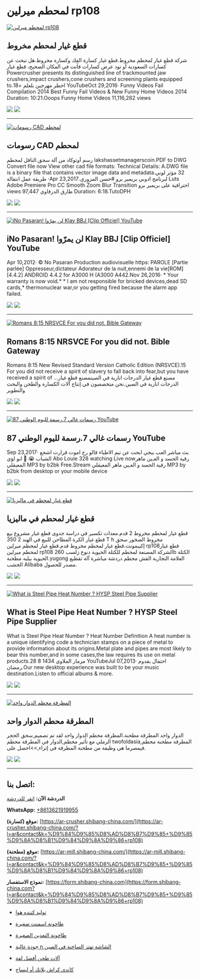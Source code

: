 # لمحطم ميرلين rp108

<a href="https://swt.shibang-china.com/?l=ar&img&k=%D9%84%D9%85%D8%AD%D8%B7%D9%85+%D9%85%D9%8A%D8%B1%D9%84%D9%8A%D9%86+rp108" target="_blank">![لمحطم ميرلين rp108](http://static.shibang-china.com/all-800x300/1109.jpg)</a>

## قطع غيار لمحطم مخروط
شركة قطع غيار لمحطم مخروط.قطع غيار كسارة الفك وكسارة مخروط.هل تبحث عن كسارات السعودية أو تود عرض كسارات فأنت في المكان الصحيح، قطع غيار Powercrusher presents its distinguished line of trackmounted jaw crushers,impact crushers,cone crushers and screening plants equipped to.‫اخطر مهرجين بلعلم +18‬‎ YouTubeOct 29,2016· Funny Videos Fail Compilation 2014 Best Funny Fail Videos & New Funny Home Videos 2014 Duration: 10:21.Ooops Funny Home Videos 11,116,282 views


<a href="https://whatsapp.shibangsoft.com/WhatsApp.php" target="_blank" title="WhatsApp">![](http://static.shibang-china.com/icon/whatsapp.png)</a> <a href="https://swt.shibang-china.com/?l=ar&icon&k=%D9%84%D9%85%D8%AD%D8%B7%D9%85+%D9%85%D9%8A%D8%B1%D9%84%D9%8A%D9%86+rp108" target="_blank">![](http://static.shibang-china.com/icon/chat-ar.png)</a>

---

<a href="https://swt.shibang-china.com/?l=ar&img&k=%D9%84%D9%85%D8%AD%D8%B7%D9%85+%D9%85%D9%8A%D8%B1%D9%84%D9%8A%D9%86+rp108" target="_blank">![رسومات CAD لمحطم](http://static.shibang-china.com/all-800x300/1189.jpg)</a>

## رسومات CAD لمحطم
رسم أوتوكاد من آلة سحق.الناقل لمحطم lakshassetmanagerscoin.PDF to DWG Convert file now View other cad file formats: Technical Details: A.DWG file is a binary file that contains vector image data and metadata.‫32 مؤثر لوني Luts لبرنامج ادوبي بريمير برو #حسن المزوري.Apr 23,2017· طريقة عمل انتقالة احترافية على بريمير برو Adobe Premiere Pro CC Smooth Zoom Blur Transition Duration: 6:18.TutoDPH طارق الدرقاوي 97,447 views


<a href="https://whatsapp.shibangsoft.com/WhatsApp.php" target="_blank" title="WhatsApp">![](http://static.shibang-china.com/icon/whatsapp.png)</a> <a href="https://swt.shibang-china.com/?l=ar&icon&k=%D9%84%D9%85%D8%AD%D8%B7%D9%85+%D9%85%D9%8A%D8%B1%D9%84%D9%8A%D9%86+rp108" target="_blank">![](http://static.shibang-china.com/icon/chat-ar.png)</a>

---

<a href="https://swt.shibang-china.com/?l=ar&img&k=%D9%84%D9%85%D8%AD%D8%B7%D9%85+%D9%85%D9%8A%D8%B1%D9%84%D9%8A%D9%86+rp108" target="_blank">![iNo Pasaran! لن يمرّوا Klay BBJ [Clip Officiel] YouTube](http://static.shibang-china.com/all-800x300/1487.jpg)</a>

## iNo Pasaran! لن يمرّوا Klay BBJ [Clip Officiel] YouTube
Apr 10,2012· © No Pasaran Production audiovisuelle https: PAROLE ‎[Partie parlée] Oppresseur,dictateur Adorateur de la nuit,ennemi de la vie[ROM][4.4.2] ANDROID 4.4.2 for A3000 H (A3000 A442.Nov 26,2016· * Your warranty is now void.* * I am not responsible for bricked devices,dead SD cards,* thermonuclear war,or you getting fired because the alarm app failed.


<a href="https://whatsapp.shibangsoft.com/WhatsApp.php" target="_blank" title="WhatsApp">![](http://static.shibang-china.com/icon/whatsapp.png)</a> <a href="https://swt.shibang-china.com/?l=ar&icon&k=%D9%84%D9%85%D8%AD%D8%B7%D9%85+%D9%85%D9%8A%D8%B1%D9%84%D9%8A%D9%86+rp108" target="_blank">![](http://static.shibang-china.com/icon/chat-ar.png)</a>

---

<a href="https://swt.shibang-china.com/?l=ar&img&k=%D9%84%D9%85%D8%AD%D8%B7%D9%85+%D9%85%D9%8A%D8%B1%D9%84%D9%8A%D9%86+rp108" target="_blank">![Romans 8:15 NRSVCE For you did not. Bible Gateway](http://static.shibang-china.com/all-800x300/195.jpg)</a>

## Romans 8:15 NRSVCE For you did not. Bible Gateway
Romans 8:15 New Revised Standard Version Catholic Edition (NRSVCE).15 For you did not receive a spirit of slavery to fall back into fear,but you have received a spirit of …مصنع قطع غيار الدرجات انارية في الصينمصنع قطع غيار الدرجات انارية في الصين.نحن متخصصون في إنتاج آلات الكسارة والطحن والبحث والتطوير


<a href="https://whatsapp.shibangsoft.com/WhatsApp.php" target="_blank" title="WhatsApp">![](http://static.shibang-china.com/icon/whatsapp.png)</a> <a href="https://swt.shibang-china.com/?l=ar&icon&k=%D9%84%D9%85%D8%AD%D8%B7%D9%85+%D9%85%D9%8A%D8%B1%D9%84%D9%8A%D9%86+rp108" target="_blank">![](http://static.shibang-china.com/icon/chat-ar.png)</a>

---

<a href="https://swt.shibang-china.com/?l=ar&img&k=%D9%84%D9%85%D8%AD%D8%B7%D9%85+%D9%85%D9%8A%D8%B1%D9%84%D9%8A%D9%86+rp108" target="_blank">![‫رسمات غالي 7.رسمة لليوم الوطني 87‬‎ YouTube](http://static.shibang-china.com/all-800x300/764.jpg)</a>

## ‫رسمات غالي 7.رسمة لليوم الوطني 87‬‎ YouTube
Sep 23,2017· بث مباشر العب ببجي ابحت عن تيم الاطباء قالو رح اموت قرارت اشجع الشباب 😭 🔴 ابو لؤي Abo Louie 328 watching Live nowرقية الحسد و العـين ماهر المعيقلي MP3 by b2bk Free.Stream رقية الحسد و العـين ماهر المعيقلي MP3 by b2bk from desktop or your mobile device


<a href="https://whatsapp.shibangsoft.com/WhatsApp.php" target="_blank" title="WhatsApp">![](http://static.shibang-china.com/icon/whatsapp.png)</a> <a href="https://swt.shibang-china.com/?l=ar&icon&k=%D9%84%D9%85%D8%AD%D8%B7%D9%85+%D9%85%D9%8A%D8%B1%D9%84%D9%8A%D9%86+rp108" target="_blank">![](http://static.shibang-china.com/icon/chat-ar.png)</a>

---

<a href="https://swt.shibang-china.com/?l=ar&img&k=%D9%84%D9%85%D8%AD%D8%B7%D9%85+%D9%85%D9%8A%D8%B1%D9%84%D9%8A%D9%86+rp108" target="_blank">![قطع غيار لمحطم في ماليزيا](http://static.shibang-china.com/all-800x300/1225.jpg)</a>

## قطع غيار لمحطم في ماليزيا
قطع غيار لمحطم مخروط 2 قدم.معدات تكسير في دراسة جدوى قطع غيار مشروع بيع قطع غيار الكرة المطاحن للبيع في الهند 2 350 T h مخروط الصخور سحق إكيبمونت.قطع غيار لمحطم مخروط قدم.قطع غيار لمحطم ميرلين rp108قطع غيار لمحطم ميرلين rp108 الشركة المصنعة لمحطم للكتلة الحيوية دنوع زلسب 260b الكتلة الحيوية بيليه مطحنة.yugong العلامة التجارية القش محطم دردشة مباشرة آلة تقطيع الخشب Alibaba مصدر للحصول.


<a href="https://whatsapp.shibangsoft.com/WhatsApp.php" target="_blank" title="WhatsApp">![](http://static.shibang-china.com/icon/whatsapp.png)</a> <a href="https://swt.shibang-china.com/?l=ar&icon&k=%D9%84%D9%85%D8%AD%D8%B7%D9%85+%D9%85%D9%8A%D8%B1%D9%84%D9%8A%D9%86+rp108" target="_blank">![](http://static.shibang-china.com/icon/chat-ar.png)</a>

---

<a href="https://swt.shibang-china.com/?l=ar&img&k=%D9%84%D9%85%D8%AD%D8%B7%D9%85+%D9%85%D9%8A%D8%B1%D9%84%D9%8A%D9%86+rp108" target="_blank">![What is Steel Pipe Heat Number ? HYSP Steel Pipe Supplier](http://static.shibang-china.com/all-800x300/46.jpg)</a>

## What is Steel Pipe Heat Number ? HYSP Steel Pipe Supplier
What is Steel Pipe Heat Number ? Heat Number Definition A heat number is a unique identifying code a technician stamps on a piece of metal to provide information about its origins.Metal plate and pipes are most likely to bear this number,and in some cases,the law requires its use on metal products.‫مزمار الملاوي 1434 8 28‬‎ YouTubeJul 07,2013· احتفال بقدوم رمضان.Our new desktop experience was built to be your music destination.Listen to official albums & more.


<a href="https://whatsapp.shibangsoft.com/WhatsApp.php" target="_blank" title="WhatsApp">![](http://static.shibang-china.com/icon/whatsapp.png)</a> <a href="https://swt.shibang-china.com/?l=ar&icon&k=%D9%84%D9%85%D8%AD%D8%B7%D9%85+%D9%85%D9%8A%D8%B1%D9%84%D9%8A%D9%86+rp108" target="_blank">![](http://static.shibang-china.com/icon/chat-ar.png)</a>

---

<a href="https://swt.shibang-china.com/?l=ar&img&k=%D9%84%D9%85%D8%AD%D8%B7%D9%85+%D9%85%D9%8A%D8%B1%D9%84%D9%8A%D9%86+rp108" target="_blank">![المطرقة محطم الدوار واحد](http://static.shibang-china.com/all-800x300/984.jpg)</a>

## المطرقة محطم الدوار واحد
الدوار واحد المطرقة مطحنة.المطرقة محطم الدوار واحد لقد تم تصميم,سحق الحجر الرملي مع تأثير محطم,الدوار في المطرقة محطم twofoldasia,المطرقة مطحنة محطم فيمصرما هي وظيفة من مطحنة المطرقة في إثراء,>>احصل على.

<a href="https://whatsapp.shibangsoft.com/WhatsApp.php" target="_blank" title="WhatsApp">![](http://static.shibang-china.com/icon/whatsapp.png)</a> <a href="https://swt.shibang-china.com/?l=ar&icon&k=%D9%84%D9%85%D8%AD%D8%B7%D9%85+%D9%85%D9%8A%D8%B1%D9%84%D9%8A%D9%86+rp108" target="_blank">![](http://static.shibang-china.com/icon/chat-ar.png)</a>

---
## اتصل بنا:

**الدردشة الآن:** [انقر للدردشة](https://swt.shibang-china.com?l=ar&contact&k=%D9%84%D9%85%D8%AD%D8%B7%D9%85+%D9%85%D9%8A%D8%B1%D9%84%D9%8A%D9%86+rp108)

**WhatsApp:**  [+8613621919955](https://whatsapp.shibangsoft.com/WhatsApp.php)

**موقع (كسارة):** [https://ar-crusher.shibang-china.com/](https://ar-crusher.shibang-china.com/?l=ar&contact&k=%D9%84%D9%85%D8%AD%D8%B7%D9%85+%D9%85%D9%8A%D8%B1%D9%84%D9%8A%D9%86+rp108)

**موقع (مطحنة):** [https://ar-mill.shibang-china.com/](https://ar-mill.shibang-china.com/?l=ar&contact&k=%D9%84%D9%85%D8%AD%D8%B7%D9%85+%D9%85%D9%8A%D8%B1%D9%84%D9%8A%D9%86+rp108)

**نموذج الاستفسار:** [https://form.shibang-china.com](https://form.shibang-china.com?l=ar&contact&k=%D9%84%D9%85%D8%AD%D8%B7%D9%85+%D9%85%D9%8A%D8%B1%D9%84%D9%8A%D9%86+rp108)

* [تولید کننده هوا](../10/%D8%AA%D9%88%D9%84%DB%8C%D8%AF%20%DA%A9%D9%86%D9%86%D8%AF%D9%87%20%D9%87%D9%88%D8%A7.md)

* [طاحونة اسمنت صغيرة](../10/%D8%B7%D8%A7%D8%AD%D9%88%D9%86%D8%A9%20%D8%A7%D8%B3%D9%85%D9%86%D8%AA%20%D8%B5%D8%BA%D9%8A%D8%B1%D8%A9.md)

* [طاحونة التعدين الصغيرة](../8/%D8%B7%D8%A7%D8%AD%D9%88%D9%86%D8%A9%20%D8%A7%D9%84%D8%AA%D8%B9%D8%AF%D9%8A%D9%86%20%D8%A7%D9%84%D8%B5%D8%BA%D9%8A%D8%B1%D8%A9.md)

* [جودة عالية n الشاشة تهتز الساخنة في الصين](../7/%D8%AC%D9%88%D8%AF%D8%A9%20%D8%B9%D8%A7%D9%84%D9%8A%D8%A9%20n%20%D8%A7%D9%84%D8%B4%D8%A7%D8%B4%D8%A9%20%D8%AA%D9%87%D8%AA%D8%B2%20%D8%A7%D9%84%D8%B3%D8%A7%D8%AE%D9%86%D8%A9%20%D9%81%D9%8A%20%D8%A7%D9%84%D8%B5%D9%8A%D9%86.md)

* [آلات طحن أفضل لفة](../7/%D8%A2%D9%84%D8%A7%D8%AA%20%D8%B7%D8%AD%D9%86%20%D8%A3%D9%81%D8%B6%D9%84%20%D9%84%D9%81%D8%A9.md)

* [كاندي كراش بلانك أو ليساج](../9/%D9%83%D8%A7%D9%86%D8%AF%D9%8A%20%D9%83%D8%B1%D8%A7%D8%B4%20%D8%A8%D9%84%D8%A7%D9%86%D9%83%20%D8%A3%D9%88%20%D9%84%D9%8A%D8%B3%D8%A7%D8%AC.md)